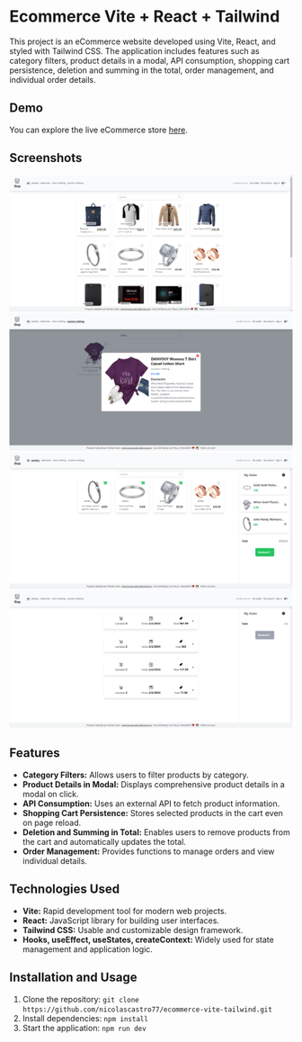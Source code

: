 # Ecommerce Vite + React + Tailwind

This project is an eCommerce website developed using Vite, React, and styled with Tailwind CSS. The application includes features such as category filters, product details in a modal, API consumption, shopping cart persistence, deletion and summing in the total, order management, and individual order details.

## Demo

You can explore the live eCommerce store [here](https://nicolascastro77.github.io/ecommerce-vite-tailwind/).


## Screenshots

<div align="center">
  <img src="./public/screens/img1.png" alt="Screenshot 1" style="max-width: 100%; height: auto; object-fit: contain;"/>
  <img src="./public/screens/img2.png" alt="Screenshot 2" style="max-width: 100%; height: auto; object-fit: contain;"/>
</div>

<div align="center">
  <img src="./public/screens/img3.png" alt="Screenshot 3" style="max-width: 100%; height: auto; object-fit: contain;"/>
  <img src="./public/screens/img4.png" alt="Screenshot 4" style="max-width: 100%; height: auto; object-fit: contain;"/>
</div>

## Features

- **Category Filters:** Allows users to filter products by category.
- **Product Details in Modal:** Displays comprehensive product details in a modal on click.
- **API Consumption:** Uses an external API to fetch product information.
- **Shopping Cart Persistence:** Stores selected products in the cart even on page reload.
- **Deletion and Summing in Total:** Enables users to remove products from the cart and automatically updates the total.
- **Order Management:** Provides functions to manage orders and view individual details.

## Technologies Used

- **Vite:** Rapid development tool for modern web projects.
- **React:** JavaScript library for building user interfaces.
- **Tailwind CSS:** Usable and customizable design framework.
- **Hooks, useEffect, useStates, createContext:** Widely used for state management and application logic.

## Installation and Usage

1. Clone the repository: `git clone https://github.com/nicolascastro77/ecommerce-vite-tailwind.git`
2. Install dependencies: `npm install`
3. Start the application: `npm run dev`
